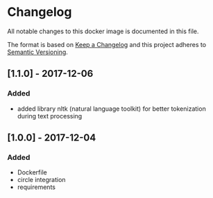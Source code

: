 # Changelog
All notable changes to this docker image is documented in this file.

The format is based on [Keep a Changelog](http://keepachangelog.com/en/1.0.0/)
and this project adheres to [Semantic Versioning](http://semver.org/spec/v2.0.0.html).

## [1.1.0] - 2017-12-06
### Added
- added library nltk (natural language toolkit) for better tokenization during text processing

## [1.0.0] - 2017-12-04
### Added
- Dockerfile
- circle integration
- requirements


